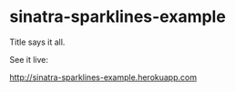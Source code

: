 # sinatra-sparklines-example

Title says it all.

See it live:

http://sinatra-sparklines-example.herokuapp.com

